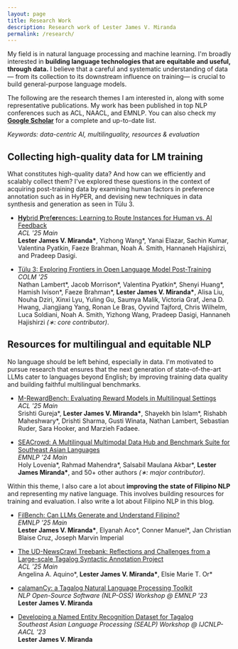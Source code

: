 ```yaml
---
layout: page
title: Research Work
description: Research work of Lester James V. Miranda
permalink: /research/
---
```


My field is in natural language processing and machine learning.
I'm broadly interested in **building language technologies that are equitable and useful, through data.**
I believe that a careful and systematic understanding of data&mdash; from its collection to its downstream influence on training&mdash; is crucial to build general-purpose language models.

The following are the research themes I am interested in, along with some representative publications.
My work has been published in top NLP conferences such as ACL, NAACL, and EMNLP.
You can also check my [**Google Scholar**](https://scholar.google.co.jp/citations?user=2RtnNKEAAAAJ&hl=en) for a complete and up-to-date list.

_Keywords: data-centric AI, multilinguality, resources & evaluation_

## Collecting high-quality data for LM training

What constitutes high-quality data? And how can we efficiently and scalably collect them?
I've explored these questions in the context of acquiring post-training data by examining human factors in preference annotation such as in HyPER, and devising new techniques in data synthesis and generation as seen in T&uuml;lu 3.

- [**Hy**brid **P**ref**er**ences: Learning to Route Instances for Human vs. AI Feedback](https://aclanthology.org/2025.acl-long.355/)
  <br>_ACL '25 Main_
  <br><b>Lester James V. Miranda\*</b>, Yizhong Wang\*, Yanai Elazar, Sachin Kumar, Valentina Pyatkin, Faeze Brahman, Noah A. Smith, Hannaneh Hajishirzi, and Pradeep Dasigi.
  <br>[<i class="fab fa-github research-icon"></i>](https://github.com/allenai/hybrid-preferences) [<i class="fas fa-database research-icon"></i>](https://huggingface.co/datasets/allenai/multipref) [<i class="fas fa-file-powerpoint research-icon"></i>](https://drive.google.com/file/d/1jyp_8TH2rAWofkoTEAEpT97hGwEvj5gS/view?usp=sharing) [<i class="fas fa-image research-icon"></i>](https://drive.google.com/file/d/1QWadXHVxHT9F09CqXnjWO1Zu1dLr4oek/view?usp=drive_link) [<i class="fas fa-play research-icon"></i>](https://youtu.be/6i8Pa5qqxAI?si=4i9-5tWcEbLpDwz9)

- [T&uuml;lu 3: Exploring Frontiers in Open Language Model Post-Training](https://arxiv.org/abs/2411.15124)
  <br>_COLM '25_
  <br>Nathan Lambert\*, Jacob Morrison\*, Valentina Pyatkin\*, Shenyi Huang\*, Hamish Ivison\*, Faeze Brahman\*, <b>Lester James V. Miranda\*</b>, Alisa Liu, Nouha Dziri, Xinxi Lyu, Yuling Gu, Saumya Malik, Victoria Graf, Jena D. Hwang, Jiangjiang Yang, Ronan Le Bras, Oyvind Tajford, Chris Wilhelm, Luca Soldiani, Noah A. Smith, Yizhong Wang, Pradeep Dasigi, Hannaneh Hajishirzi _(&lowast;: core contributor)_.
  <br>[<i class="fas fa-robot research-icon"></i>](https://huggingface.co/collections/allenai/tulu-3-models-673b8e0dc3512e30e7dc54f5) [<i class="fas fa-database research-icon"></i>](https://huggingface.co/collections/allenai/tulu-3-datasets-673b8df14442393f7213f372) [<i class="fas fa-globe research-icon"></i>](https://allenai.org/tulu)

## Resources for multilingual and equitable NLP

No language should be left behind, especially in data.
I'm motivated to pursue research that ensures that the next generation of state-of-the-art LLMs cater to languages beyond English; by improving training data quality and building faithful multilingual benchmarks.

- [M-RewardBench: Evaluating Reward Models in Multilingual Settings](https://aclanthology.org/2025.acl-long.3/)
  <br>_ACL '25 Main_
  <br>Srishti Gureja\*, <b>Lester James V. Miranda\*</b>, Shayekh bin Islam\*, Rishabh Maheshwary\*, Drishti Sharma, Gusti Winata, Nathan Lambert, Sebastian Ruder, Sara Hooker, and Marzieh Fadaee.
  <br>[<i class="fab fa-github research-icon"></i>](https://github.com/for-ai/aya_rm_multilingual) [<i class="fas fa-database research-icon"></i>](https://huggingface.co/collections/C4AI-Community/multilingual-rewardbench-66dcbf2bfc68bfbb93feebd7) [<i class="fas fa-file-powerpoint research-icon"></i>](https://drive.google.com/file/d/15bjZ7sVVPjtR02L0x1eIH5sfQfR_Y0P-/view?usp=drive_link) [<i class="fas fa-image research-icon"></i>](https://drive.google.com/file/d/1GTLRaH3w9-EEePPMbryiUQteEnFyx71V/view?usp=drive_link) [<i class="fas fa-play research-icon"></i>](https://youtu.be/pgXm9etIpH4?si=H71Kr-1z5fphow11)

- [SEACrowd: A Multilingual Multimodal Data Hub and Benchmark Suite for Southeast Asian Languages](https://aclanthology.org/2024.emnlp-main.296/)
  <br>_EMNLP '24 Main_
  <br>Holy Lovenia\*, Rahmad Mahendra\*, Salsabil Maulana Akbar\*, <b>Lester James Miranda\*</b>, and 50+ other authors _(&lowast;: major contributor)_.
  <br>[<i class="fab fa-github research-icon"></i>](https://github.com/SEACrowd/seacrowd-datahub) [<i class="fas fa-globe research-icon"></i>](https://seacrowd.github.io/seacrowd-catalogue)

Within this theme, I also care a lot about **improving the state of Filipino NLP** and representing my native language.
This involves building resources for training and evaluation.
I also write a lot about Filipino NLP in this blog.

- [FilBench: Can LLMs Generate and Understand Filipino?](https://arxiv.org/abs/2508.03523)
  <br>_EMNLP '25 Main_
  <br><b>Lester James V. Miranda\*</b>, Elyanah Aco\*, Conner Manuel\*, Jan Christian Blaise Cruz, Joseph Marvin Imperial
  <br>[<i class="fab fa-github research-icon"></i>](https://github.com/filbench/filbench-eval) [<i class="fas fa-globe research-icon"></i>](https://huggingface.co/spaces/UD-Filipino/filbench-leaderboard)

- [The UD-NewsCrawl Treebank: Reflections and Challenges from a Large-scale Tagalog Syntactic Annotation Project](https://aclanthology.org/2025.acl-long.357/)
  <br>_ACL '25 Main_
  <br>Angelina A. Aquino\*, <b>Lester James V. Miranda\*</b>, Elsie Marie T. Or\*
  <br>[<i class="fas fa-database research-icon"></i>](https://huggingface.co/collections/UD-Filipino/universal-dependencies-for-tagalog-67573d625baa5036fd59b317) [<i class="fas fa-file-powerpoint research-icon"></i>](https://drive.google.com/file/d/1LGm4v9ZsSftDHI9vkl9mj1BYBSZZX_uA/view?usp=drive_link) [<i class="fas fa-image research-icon"></i>](https://drive.google.com/file/d/16ONq_xmRrUgvALirWEwX0BpZnn1OtqwH/view?usp=drive_link) [<i class="fas fa-play research-icon"></i>](https://youtu.be/W4cONaL_otI?si=DgfmF0_7zkOmI_ma)

<!-- - [Universal NER: A Gold-Standard Multilingual Named Entity Recognition Benchmark](https://aclanthology.org/2024.naacl-long.243/)
  <br>_NAACL '24 Main_
  <br>Stephen Mayhew, Terra Blevins, Shuheng Liu, Marek &Scaron;uppa, Hila Gonen, Joseph Marvin Imperial, B&ouml;rje F. Karlsson, Peiqin Lin, Nikola Ljube&scaron;ic&#769;, <b>LJ Miranda</b>, Barbara Plank, Arij Riabi, Yuval Pinter
  <br> [[Dataset](https://dataverse.harvard.edu/dataset.xhtml?persistentId=doi:10.7910/DVN/GQ8HDL)] [[Website](https://www.universalner.org/)] -->

- [calamanCy: a Tagalog Natural Language Processing Toolkit](https://aclanthology.org/2023.nlposs-1.1/)
  <br>_NLP Open-Source Software (NLP-OSS) Workshop @ EMNLP '23_
  <br> <b>Lester James V. Miranda</b>
  <br> [<i class="fab fa-github research-icon"></i>](https://github.com/ljvmiranda921/calamanCy) [<i class="fas fa-image research-icon"></i>](https://drive.google.com/file/d/1Q_-4Lf9ZL9ZCYS5aWPhRnCfHPhGwlBp6/view?usp=drive_link) [<i class="fas fa-play research-icon"></i>](https://youtu.be/2fbzs1KbFTQ?si=_vKEY11Z1Jzuaxeu)

- [Developing a Named Entity Recognition Dataset for Tagalog](https://aclanthology.org/2023.sealp-1.2/)
  <br>_Southeast Asian Language Processing (SEALP) Workshop @ IJCNLP-AACL '23_
  <br> <b>Lester James V. Miranda</b>
  <br> [<i class="fab fa-github research-icon"></i>](https://github.com/ljvmiranda921/calamanCy/tree/master/reports/aacl2023/benchmark) [<i class="fas fa-database research-icon"></i>](https://huggingface.co/datasets/ljvmiranda921/tlunified-ner) [<i class="fas fa-file-powerpoint research-icon"></i>](https://drive.google.com/file/d/1QVbW7Myou6U6cSqrlz5p_35Sl__008kG/view?usp=drive_link) [<i class="fas fa-play research-icon"></i>](https://www.youtube.com/watch?v=WAJ8IEIHuiM)
